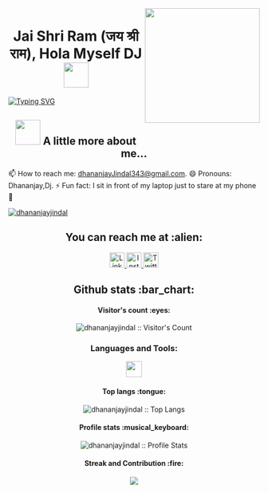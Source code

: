 <img align='right' src="https://media.giphy.com/media/M9gbBd9nbDrOTu1Mqx/giphy.gif" width="230">

<h1 align="center">Jai Shri Ram (जय श्री राम), Hola Myself DJ <img src="https://media.giphy.com/media/12oufCB0MyZ1Go/giphy.gif" width="50"></h1>


[![Typing SVG](https://readme-typing-svg.herokuapp.com/?lines=I+am+Dhananjay+Jindal;Student+at+NIT+Hamirpur)](https://git.io/typing-svg)

<h2 align="center"><img src="https://media.giphy.com/media/VgCDAzcKvsR6OM0uWg/giphy.gif" width="50"> A little more about me...</h2>

📫 How to reach me: dhananjayJindal343@gmail.com.
😄 Pronouns: Dhananjay,Dj.
⚡ Fun fact: I sit in front of my laptop just to stare at my phone 🙂
<p align="left"> <a href="https://github.com/ryo-ma/github-profile-trophy"><img src="https://github-profile-trophy.vercel.app/?username=dhananjayjindal" alt="dhananjayjindal" /></a> </p>
<h2 align="center">You can reach me at :alien:</h2>

<p align="center">

  <a href="https://www.linkedin.com/in/dhananjay-jindal-8662401b3/">
    <img src="https://www.vectorlogo.zone/logos/linkedin/linkedin-icon.svg" alt="LinkedIn Profile" height="30" width="30">
  </a>
  
  <a href="https://www.instagram.com/dhananjay_jindal/">
    <img src="https://www.vectorlogo.zone/logos/instagram/instagram-icon.svg" alt="Instagram Profile" height="30" width="30">
  </a>
  
  <a href="https://twitter.com/jindaldhananjay">
    <img src="https://www.vectorlogo.zone/logos/twitter/twitter-icon.svg" alt="Twitter Profile" height="30" width="30">
  </a>

 
</p>

<h2 align="center">Github stats :bar_chart:</h2>

<h4 align="center">Visitor's count :eyes:</h4>

<p align="center"><img src="https://profile-counter.glitch.me/{dhananjayjindal}/count.svg" alt="dhananjayjindal :: Visitor's Count" /></p>

<h3 align="center">Languages and Tools:</h3>
<p align="center"> 
<img height="32" width="32" src="https://cdn.jsdelivr.net/npm/simple-icons@v6/icons/.svg" />
</p>

<h4 align="center">Top langs :tongue:</h4>

<p align="center"><img src="https://github-readme-stats.vercel.app/api/top-langs/?username=dhananjayjindal&langs_count=10&theme=tokyonight&layout=compact" alt="dhananjayjindal :: Top Langs" /></p>

<h4 align="center">Profile stats :musical_keyboard:</h4>

<p align="center"><img src="https://github-readme-stats.vercel.app/api?username=dhananjayjindal&show_icons=true&theme=tokyonight" alt="dhananjayjindal :: Profile Stats" /></p>


<h4 align="center">Streak and Contribution :fire:</h4>

<p align="center"> <img
Src="http://github-readme-streak-stats.herokuapp.com?user=dhananjayjindal&theme=tokyonight&date_format=j%20M%5B%20Y%5D)" />

